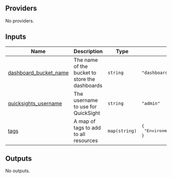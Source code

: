 <!-- BEGIN_TF_DOCS -->
## Providers

No providers.

## Inputs

| Name | Description | Type | Default | Required |
|------|-------------|------|---------|:--------:|
| <a name="input_dashboard_bucket_name"></a> [dashboard\_bucket\_name](#input\_dashboard\_bucket\_name) | The name of the bucket to store the dashboards | `string` | `"dashboard-bucket-dev"` | no |
| <a name="input_quicksights_username"></a> [quicksights\_username](#input\_quicksights\_username) | The username to use for QuickSight | `string` | `"admin"` | no |
| <a name="input_tags"></a> [tags](#input\_tags) | A map of tags to add to all resources | `map(string)` | <pre>{<br/>  "Environment": "Production"<br/>}</pre> | no |

## Outputs

No outputs.
<!-- END_TF_DOCS -->